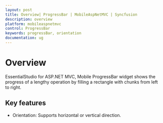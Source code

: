 ```yaml
---
layout: post
title: Overview| ProgressBar | MobileAspNetMVC | Syncfusion
description: overview
platform: mobileaspnetmvc
control: ProgressBar
keywords: progressBar, orientation
documentation: ug
---
```


# Overview

EssentialStudio for ASP.NET MVC, Mobile ProgressBar widget shows the progress of a lengthy operation by filling a rectangle with chunks from left to right.

## Key features

* Orientation: Supports horizontal or vertical direction.
